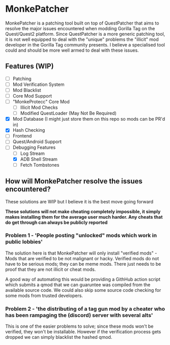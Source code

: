 # MonkePatcher
MonkePatcher is a patching tool built on top of QuestPatcher that aims to resolve the major issues encountered when modding Gorilla Tag on the Quest/Quest2 platform. Since QuestPatcher is a more generic patching tool, it is not well equipped to deal with the "unique" problems the "illicit" mod developer in the Gorilla Tag community presents. I believe a specialised tool could and should be more well armed to deal with these issues.

## Features (WIP)
- [ ] Patching
- [ ] Mod Verification System
- [ ] Mod Blacklist
- [ ] Core Mod Support
- [ ] "MonkeProtecc" Core Mod
  - [ ] Illicit Mod Checks
  - [ ] Modified QuestLoader (May Not Be Required)
- [x] Mod Database (I might just store them on this repo so mods can be PR'd in)
- [x] Hash Checking
- [ ] Frontend
- [ ] Quest/Android Support
- [ ] Debugging Features
  - [ ] Log Stream
  - [x] ADB Shell Stream
  - [ ] Fetch Tombstones

## How will MonkePatcher resolve the issues encountered?
These solutions are WIP but I believe it is the best move going forward

**These solutions will not make cheating completely impossible, it simply makes installing them for the average user much harder. Any cheats that do get through can always be publicly reported**

### Problem 1 - 'People posting "unlocked" mods which work in public lobbies'
The solution here is that MonkePatcher will only install "verified mods" - Mods that are verified to be not malignant or hacky.
Verified mods do not have to be serious mods; they can be meme mods. There just needs to be proof that they are not illicit or cheat mods.

A good way of automating this would be providing a GithHub action script which submits a qmod that we can guaruntee was compiled from the available source code.
We could also skip some source code checking for some mods from trusted developers.

### Problem 2 - 'the distributing of a tag gun mod by a cheater who has been rampaging the (discord) server with several alts'
This is one of the easier problems to solve; since these mods won't be verified, they won't be installable. However if the verification process gets dropped we can simply blacklist the hashed qmod.
